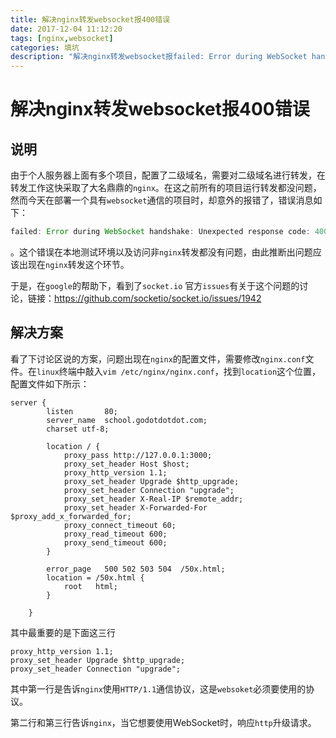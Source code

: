 ```yaml
---
title: 解决nginx转发websocket报400错误
date: 2017-12-04 11:12:20
tags: [nginx,websocket]
categories: 填坑
description: "解决nginx转发websocket报failed: Error during WebSocket handshake: Unexpected response code: 400错误"
---
```


# 解决nginx转发websocket报400错误

## 说明

由于个人服务器上面有多个项目，配置了二级域名，需要对二级域名进行转发，在转发工作这快采取了大名鼎鼎的`nginx`。在这之前所有的项目运行转发都没问题，然而今天在部署一个具有`websocket`通信的项目时，却意外的报错了，错误消息如下：

```javascript
failed: Error during WebSocket handshake: Unexpected response code: 400
```

。这个错误在本地测试环境以及访问非`nginx`转发都没有问题，由此推断出问题应该出现在`nginx`转发这个环节。

于是，在`google`的帮助下，看到了`socket.io` 官方`issues`有关于这个问题的讨论，链接：https://github.com/socketio/socket.io/issues/1942

## 解决方案

看了下讨论区说的方案，问题出现在`nginx`的配置文件，需要修改`nginx.conf`文件。在`linux`终端中敲入`vim /etc/nginx/nginx.conf`，找到`location`这个位置，配置文件如下所示：

```shell
server {
        listen       80;
        server_name  school.godotdotdot.com;
        charset utf-8;

        location / {
            proxy_pass http://127.0.0.1:3000;
            proxy_set_header Host $host;
            proxy_http_version 1.1; 
            proxy_set_header Upgrade $http_upgrade;
            proxy_set_header Connection "upgrade";
            proxy_set_header X-Real-IP $remote_addr;
            proxy_set_header X-Forwarded-For $proxy_add_x_forwarded_for;
            proxy_connect_timeout 60;
            proxy_read_timeout 600;
            proxy_send_timeout 600;
        }

        error_page   500 502 503 504  /50x.html;
        location = /50x.html {
            root   html;
        }

    }
```

其中最重要的是下面这三行

```shell
proxy_http_version 1.1;
proxy_set_header Upgrade $http_upgrade;
proxy_set_header Connection "upgrade";
```

其中第一行是告诉`nginx`使用`HTTP/1.1`通信协议，这是`websoket`必须要使用的协议。

第二行和第三行告诉`nginx`，当它想要使用WebSocket时，响应`http`升级请求。

